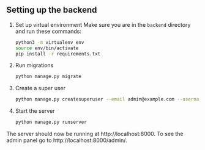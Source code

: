## Setting up the backend

1. Set up virtual environment
    Make sure you are in the `backend` directory and run these commands:
    ```bash
    python3 -m virtualenv env
    source env/bin/activate
    pip install -r requirements.txt
    ```

2. Run migrations
    ```bash
    python manage.py migrate
    ```

3. Create a super user
    ```bash
    python manage.py createsuperuser --email admin@example.com --username admin
    ```

4. Start the server
    ```bash
    python manage.py runserver
    ```

The server should now be running at http://localhost:8000.
To see the admin panel go to http://localhost:8000/admin/.